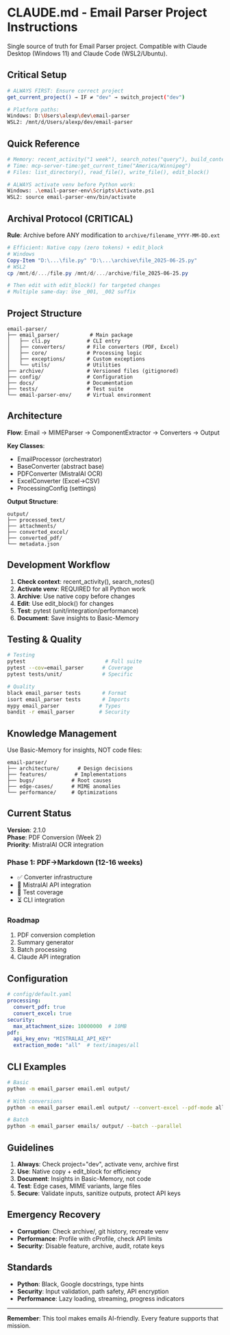 # CLAUDE.md - Email Parser Project Instructions

Single source of truth for Email Parser project. Compatible with Claude Desktop (Windows 11) and Claude Code (WSL2/Ubuntu).

## Critical Setup

```bash
# ALWAYS FIRST: Ensure correct project
get_current_project() → IF ≠ "dev" → switch_project("dev")

# Platform paths:
Windows: D:\Users\alexp\dev\email-parser
WSL2: /mnt/d/Users/alexp/dev/email-parser
```

## Quick Reference

```bash
# Memory: recent_activity("1 week"), search_notes("query"), build_context("memory://email-parser/*")
# Time: mcp-server-time:get_current_time("America/Winnipeg")
# Files: list_directory(), read_file(), write_file(), edit_block()

# ALWAYS activate venv before Python work:
Windows: .\email-parser-env\Scripts\Activate.ps1
WSL2: source email-parser-env/bin/activate
```

## Archival Protocol (CRITICAL)

**Rule**: Archive before ANY modification to `archive/filename_YYYY-MM-DD.ext`

```powershell
# Efficient: Native copy (zero tokens) + edit_block
# Windows
Copy-Item "D:\...\file.py" "D:\...\archive\file_2025-06-25.py"
# WSL2
cp /mnt/d/.../file.py /mnt/d/.../archive/file_2025-06-25.py

# Then edit with edit_block() for targeted changes
# Multiple same-day: Use _001, _002 suffix
```

## Project Structure

```
email-parser/
├── email_parser/          # Main package
│   ├── cli.py            # CLI entry
│   ├── converters/       # File converters (PDF, Excel)
│   ├── core/             # Processing logic
│   ├── exceptions/       # Custom exceptions
│   └── utils/            # Utilities
├── archive/              # Versioned files (gitignored)
├── config/               # Configuration
├── docs/                 # Documentation
├── tests/                # Test suite
└── email-parser-env/     # Virtual environment
```

## Architecture

**Flow**: Email → MIMEParser → ComponentExtractor → Converters → Output

**Key Classes**:

- EmailProcessor (orchestrator)
- BaseConverter (abstract base)
- PDFConverter (MistralAI OCR)
- ExcelConverter (Excel→CSV)
- ProcessingConfig (settings)

**Output Structure**:

```
output/
├── processed_text/
├── attachments/
├── converted_excel/
├── converted_pdf/
└── metadata.json
```

## Development Workflow

1. **Check context**: recent_activity(), search_notes()
2. **Activate venv**: REQUIRED for all Python work
3. **Archive**: Use native copy before changes
4. **Edit**: Use edit_block() for changes
5. **Test**: pytest (unit/integration/performance)
6. **Document**: Save insights to Basic-Memory

## Testing & Quality

```bash
# Testing
pytest                          # Full suite
pytest --cov=email_parser      # Coverage
pytest tests/unit/             # Specific

# Quality
black email_parser tests       # Format
isort email_parser tests       # Imports
mypy email_parser             # Types
bandit -r email_parser        # Security
```

## Knowledge Management

Use Basic-Memory for insights, NOT code files:

```
email-parser/
├── architecture/      # Design decisions
├── features/         # Implementations
├── bugs/            # Root causes
├── edge-cases/      # MIME anomalies
└── performance/     # Optimizations
```

## Current Status

**Version**: 2.1.0  
**Phase**: PDF Conversion (Week 2)  
**Priority**: MistralAI OCR integration

### Phase 1: PDF→Markdown (12-16 weeks)

- ✅ Converter infrastructure
- 🔄 MistralAI API integration
- 🔄 Test coverage
- ⏳ CLI integration

### Roadmap

1. PDF conversion completion
2. Summary generator
3. Batch processing
4. Claude API integration

## Configuration

```yaml
# config/default.yaml
processing:
  convert_pdf: true
  convert_excel: true
security:
  max_attachment_size: 10000000  # 10MB
pdf:
  api_key_env: "MISTRALAI_API_KEY"
  extraction_mode: "all"  # text/images/all
```

## CLI Examples

```bash
# Basic
python -m email_parser email.eml output/

# With conversions
python -m email_parser email.eml output/ --convert-excel --pdf-mode all

# Batch
python -m email_parser emails/ output/ --batch --parallel
```

## Guidelines

1. **Always**: Check project="dev", activate venv, archive first
2. **Use**: Native copy + edit_block for efficiency
3. **Document**: Insights in Basic-Memory, not code
4. **Test**: Edge cases, MIME variants, large files
5. **Secure**: Validate inputs, sanitize outputs, protect API keys

## Emergency Recovery

- **Corruption**: Check archive/, git history, recreate venv
- **Performance**: Profile with cProfile, check API limits
- **Security**: Disable feature, archive, audit, rotate keys

## Standards

- **Python**: Black, Google docstrings, type hints
- **Security**: Input validation, path safety, API encryption
- **Performance**: Lazy loading, streaming, progress indicators

---
**Remember**: This tool makes emails AI-friendly. Every feature supports that mission.
